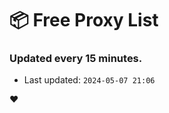 # :package: Free Proxy List
### Updated every 15 minutes.

- Last updated: `2024-05-07 21:06`

:heart:
